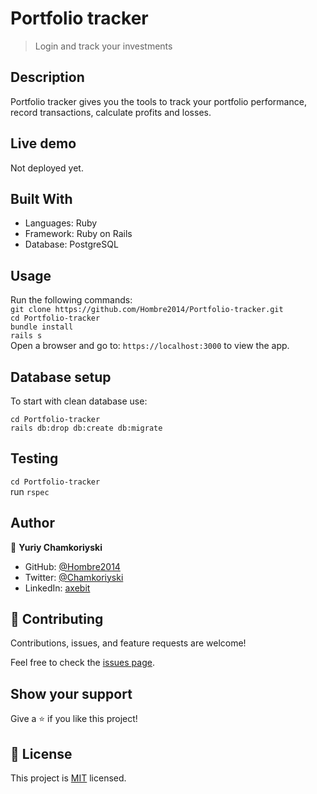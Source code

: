 # Portfolio tracker

>  Login and track your investments

## Description

Portfolio tracker gives you the tools to track your portfolio performance, record transactions, calculate profits and losses.

## Live demo

Not deployed yet.

## Built With

- Languages: Ruby
- Framework: Ruby on Rails
- Database: PostgreSQL

## Usage

Run the following commands:</br>
`git clone https://github.com/Hombre2014/Portfolio-tracker.git`</br>
`cd Portfolio-tracker`</br>
`bundle install`</br>
`rails s`</br>
Open a browser and go to: `https://localhost:3000` to view the app.

## Database setup

To start with clean database use:

`cd Portfolio-tracker`</br>
`rails db:drop db:create db:migrate`

## Testing

`cd Portfolio-tracker`</br>
run `rspec`

## Author

👤 **Yuriy Chamkoriyski**

- GitHub: [@Hombre2014](https://github.com/Hombre2014)
- Twitter: [@Chamkoriyski](https://twitter.com/Chamkoriyski)
- LinkedIn: [axebit](https://linkedin.com/in/axebit)

## 🤝 Contributing

Contributions, issues, and feature requests are welcome!

Feel free to check the [issues page](https://github.com/Hombre2014/Portfolio-tracker/issues).

## Show your support

Give a ⭐️ if you like this project!

## 📝 License

This project is [MIT](./license.md) licensed.
